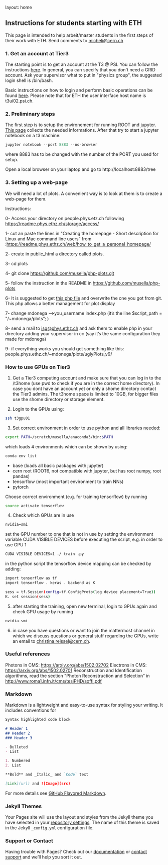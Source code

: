 layout: home

## Instructions for students starting with ETH

This page is intended to help arbeit/master students in the first steps of their work with ETH. Send comments to micheli@cern.ch

### 1. Get an account at Tier3

The starting point is to get an account at the T3 @ PSI. You can follow the instructions [here](https://wiki.chipp.ch/twiki/bin/view/CmsTier3/HowToGetAccount). In general, you can specify that you don't
need a GRID account. Ask your supervisor what to put in "physics group", the suggested login shell is /bin/bash.

Basic instructions on how to login and perform basic operations can be found [here](https://wiki.chipp.ch/twiki/bin/view/CmsTier3/HowToSetupYourAccount). Please note that for ETH the user interface host name is t3ui02.psi.ch. 

### 2. Preliminary steps

The first step is to setup the environement for running ROOT and jupyter. [This page](https://wiki.chipp.ch/twiki/bin/view/CmsTier3/HowToWorkInCmsEnv#The_ROOT_Environment_and_Jupyter) collects the needed informations. 
After that try to start a jupyter notebook on a t3 machine:

```python
jupyter notebook --port 8883 --no-browser 
```

where 8883 has to be changed with the number of the PORT you used for setup.

Open a local browser on your laptop and go to http://localhost:8883/tree 

### 3. Setting up a web-page

We will need a lot of plots. A convenient way is to look at them is to create a web-page for them.

Instructions:

0- Access your directory on people.phys.etz.ch following https://readme.phys.ethz.ch/storage/access/

1- cut an paste the lines in  "Creating the homepage - Short description for Linux and Mac command line users” from :https://readme.phys.ethz.ch/web/how_to_get_a_personal_homepage/

2- create in public_html a directory called plots.

3- cd plots

4- git clone https://github.com/musella/php-plots.git 

5- follow the instruction in the README in https://github.com/musella/php-plots

6- It is suggested to get [this php file](https://github.com/michelif/ETH-Students-instuctions/blob/master/index_for_students.php) and overwrite the one you got from git. This php allows a better management for plot display

7- change mdonega —>you_username index.php
   (it’s the line    $script_path = "/~mdonega/plots”;   )
   
8- send a mail to isg@phys.ethz.ch and ask them to enable php in your directory adding your supervisor in cc (say it’s the same configuration they made for mdonega) 

9- if everything works you should get something like this: 
     people.phys.ethz.ch/~mdonega/plots/uglyPlots_v9/
     
### How to use GPUs on Tier3

1. Get a Tier3 computing account and make sure that you can log in to the /t3home (use pwd to check if you are in the correct home directory). In case you dont have an account yet or only a shome directory contact the Tier3 admins. The t3home space is limited to 10GB, for bigger files use the shome directory or storage element.

2. Login to the GPUs using:

```bash
ssh t3gpu01
```

3. Set correct environment in order to use python and all libraries needed:

```bash
export PATH=/scratch/musella/anaconda3/bin:$PATH
```

which loads 4 environments which can be shown by using:

```bash
conda env list
```

- base (loads all basic packages with jupyter)
- cern root (ROOT6, not compatible with jupyter, but has root numpy, root pandas) 
- tensorflow (most important environment to train NNs)
- pytorch

Choose correct environment (e.g. for training tensorflow) by running

```bash
source activate tensorflow
```

4. Check which GPUs are in use
```bash
nvidia−smi
```

set the GPU number to one that is not in use by setting the environment variable CUDA VISIBLE DEVICES
before executing the script, e.g. in order to use GPU 1

```bash
CUDA VISIBLE DEVICES=1 ./ train .py
```


in the python script the tensorflow device mapping can be checked by adding:

```bash
import tensorflow as tf
import tensorflow . keras . backend as K

sess = tf.Session(config=tf.ConfigProto(log device placement=True))
K. set session(sess)
```

5. after starting the training, open new terminal, login to GPUs again and check GPU usage by running
```bash
nvidia−smi
```

6. in case you have questions or want to join the mattermost channel in which we discuss questions or general stuff
regarding the GPUs, write an email to christina.reissel@cern.ch.

### Useful references

Photons in CMS: https://arxiv.org/abs/1502.02702 
Electrons in CMS: https://arxiv.org/abs/1502.02701
Reconstruction and Identification algorithms, read the section "Photon Reconstruction and Selection” in http://www.roma1.infn.it/cms/tesiPHD/soffi.pdf


### Markdown

Markdown is a lightweight and easy-to-use syntax for styling your writing. It includes conventions for

```markdown
Syntax highlighted code block

# Header 1
## Header 2
### Header 3

- Bulleted
- List

1. Numbered
2. List

**Bold** and _Italic_ and `Code` text

[Link](url) and ![Image](src)
```

For more details see [GitHub Flavored Markdown](https://guides.github.com/features/mastering-markdown/).

### Jekyll Themes

Your Pages site will use the layout and styles from the Jekyll theme you have selected in your [repository settings](https://github.com/michelif/ETH-Students-instuctions/settings). The name of this theme is saved in the Jekyll `_config.yml` configuration file.

### Support or Contact

Having trouble with Pages? Check out our [documentation](https://help.github.com/categories/github-pages-basics/) or [contact support](https://github.com/contact) and we’ll help you sort it out.
